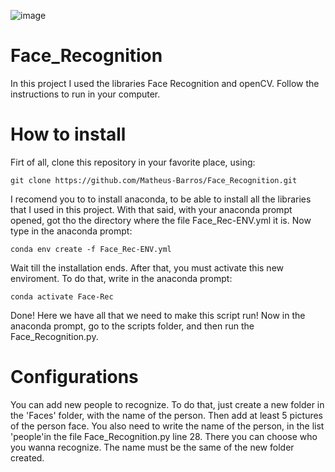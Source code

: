 
![image](https://user-images.githubusercontent.com/51465352/118379394-6519e700-b5b0-11eb-82d7-cba2c813c031.png)

# Face_Recognition

In this project I used the libraries Face Recognition and openCV. Follow the instructions to run in your computer.

# How to install
Firt of all, clone this repository in your favorite place, using:

    git clone https://github.com/Matheus-Barros/Face_Recognition.git

I recomend you to to install anaconda, to be able to install all the libraries that I used in this project. With that said, with your anaconda prompt opened, got tho the directory where the file Face_Rec-ENV.yml it is. Now type in the anaconda prompt:

    conda env create -f Face_Rec-ENV.yml

Wait till the installation ends. After that, you must activate this new enviroment. To do that, write in the anaconda prompt:

    conda activate Face-Rec

Done! Here we have all that we need to make this script run! Now in the anaconda prompt, go to the scripts folder, and then run the Face_Recognition.py.

# Configurations

You can add new people to recognize. To do that, just create a new folder in the 'Faces' folder, with the name of the person. Then add at least 5 pictures of the person face. You also need to write the name of the person, in the list 'people'in the file Face_Recognition.py line 28. There you can choose who you wanna recognize. The name must be the same of the new folder created.
